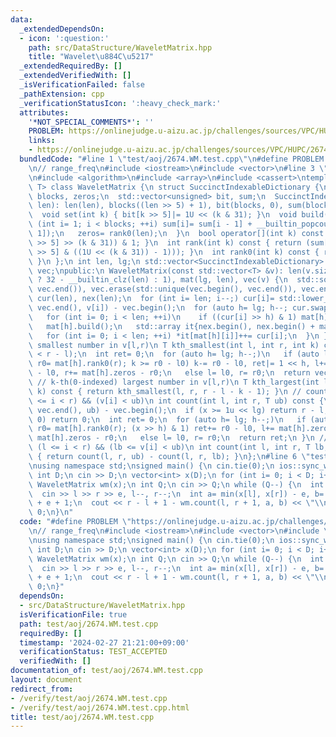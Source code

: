 ```yaml
---
data:
  _extendedDependsOn:
  - icon: ':question:'
    path: src/DataStructure/WaveletMatrix.hpp
    title: "Wavelet\u884C\u5217"
  _extendedRequiredBy: []
  _extendedVerifiedWith: []
  _isVerificationFailed: false
  _pathExtension: cpp
  _verificationStatusIcon: ':heavy_check_mark:'
  attributes:
    '*NOT_SPECIAL_COMMENTS*': ''
    PROBLEM: https://onlinejudge.u-aizu.ac.jp/challenges/sources/VPC/HUPC/2674
    links:
    - https://onlinejudge.u-aizu.ac.jp/challenges/sources/VPC/HUPC/2674
  bundledCode: "#line 1 \"test/aoj/2674.WM.test.cpp\"\n#define PROBLEM \"https://onlinejudge.u-aizu.ac.jp/challenges/sources/VPC/HUPC/2674\"\
    \n// range_freq\n#include <iostream>\n#include <vector>\n#line 3 \"src/DataStructure/WaveletMatrix.hpp\"\
    \n#include <algorithm>\n#include <array>\n#include <cassert>\ntemplate <class\
    \ T> class WaveletMatrix {\n struct SuccinctIndexableDictionary {\n  int len,\
    \ blocks, zeros;\n  std::vector<unsigned> bit, sum;\n  SuccinctIndexableDictionary(int\
    \ len): len(len), blocks((len >> 5) + 1), bit(blocks, 0), sum(blocks, 0) {}\n\
    \  void set(int k) { bit[k >> 5]|= 1U << (k & 31); }\n  void build() {\n   for\
    \ (int i= 1; i < blocks; ++i) sum[i]= sum[i - 1] + __builtin_popcount(bit[i -\
    \ 1]);\n   zeros= rank0(len);\n  }\n  bool operator[](int k) const { return (bit[k\
    \ >> 5] >> (k & 31)) & 1; }\n  int rank(int k) const { return (sum[k >> 5] + __builtin_popcount(bit[k\
    \ >> 5] & ((1U << (k & 31)) - 1))); }\n  int rank0(int k) const { return k - rank(k);\
    \ }\n };\n int len, lg;\n std::vector<SuccinctIndexableDictionary> mat;\n std::vector<T>\
    \ vec;\npublic:\n WaveletMatrix(const std::vector<T> &v): len(v.size()), lg(len\
    \ ? 32 - __builtin_clz(len) : 1), mat(lg, len), vec(v) {\n  std::sort(vec.begin(),\
    \ vec.end()), vec.erase(std::unique(vec.begin(), vec.end()), vec.end());\n  std::vector<unsigned>\
    \ cur(len), nex(len);\n  for (int i= len; i--;) cur[i]= std::lower_bound(vec.begin(),\
    \ vec.end(), v[i]) - vec.begin();\n  for (auto h= lg; h--; cur.swap(nex)) {\n\
    \   for (int i= 0; i < len; ++i)\n    if ((cur[i] >> h) & 1) mat[h].set(i);\n\
    \   mat[h].build();\n   std::array it{nex.begin(), nex.begin() + mat[h].zeros};\n\
    \   for (int i= 0; i < len; ++i) *it[mat[h][i]]++= cur[i];\n  }\n }\n // k-th(0-indexed)\
    \ smallest number in v[l,r)\n T kth_smallest(int l, int r, int k) const {\n  assert(k\
    \ < r - l);\n  int ret= 0;\n  for (auto h= lg; h--;)\n   if (auto l0= mat[h].rank0(l),\
    \ r0= mat[h].rank0(r); k >= r0 - l0) k-= r0 - l0, ret|= 1 << h, l+= mat[h].zeros\
    \ - l0, r+= mat[h].zeros - r0;\n   else l= l0, r= r0;\n  return vec[ret];\n }\n\
    \ // k-th(0-indexed) largest number in v[l,r)\n T kth_largest(int l, int r, int\
    \ k) const { return kth_smallest(l, r, r - l - k - 1); }\n // count i s.t. (l\
    \ <= i < r) && (v[i] < ub)\n int count(int l, int r, T ub) const {\n  int x= std::lower_bound(vec.begin(),\
    \ vec.end(), ub) - vec.begin();\n  if (x >= 1u << lg) return r - l;\n  if (x ==\
    \ 0) return 0;\n  int ret= 0;\n  for (auto h= lg; h--;)\n   if (auto l0= mat[h].rank0(l),\
    \ r0= mat[h].rank0(r); (x >> h) & 1) ret+= r0 - l0, l+= mat[h].zeros - l0, r+=\
    \ mat[h].zeros - r0;\n   else l= l0, r= r0;\n  return ret;\n }\n // count i s.t.\
    \ (l <= i < r) && (lb <= v[i] < ub)\n int count(int l, int r, T lb, T ub) const\
    \ { return count(l, r, ub) - count(l, r, lb); }\n};\n#line 6 \"test/aoj/2674.WM.test.cpp\"\
    \nusing namespace std;\nsigned main() {\n cin.tie(0);\n ios::sync_with_stdio(0);\n\
    \ int D;\n cin >> D;\n vector<int> x(D);\n for (int i= 0; i < D; i++) cin >> x[i];\n\
    \ WaveletMatrix wm(x);\n int Q;\n cin >> Q;\n while (Q--) {\n  int l, r, e;\n\
    \  cin >> l >> r >> e, l--, r--;\n  int a= min(x[l], x[r]) - e, b= max(x[l], x[r])\
    \ + e + 1;\n  cout << r - l + 1 - wm.count(l, r + 1, a, b) << \"\\n\";\n }\n return\
    \ 0;\n}\n"
  code: "#define PROBLEM \"https://onlinejudge.u-aizu.ac.jp/challenges/sources/VPC/HUPC/2674\"\
    \n// range_freq\n#include <iostream>\n#include <vector>\n#include \"src/DataStructure/WaveletMatrix.hpp\"\
    \nusing namespace std;\nsigned main() {\n cin.tie(0);\n ios::sync_with_stdio(0);\n\
    \ int D;\n cin >> D;\n vector<int> x(D);\n for (int i= 0; i < D; i++) cin >> x[i];\n\
    \ WaveletMatrix wm(x);\n int Q;\n cin >> Q;\n while (Q--) {\n  int l, r, e;\n\
    \  cin >> l >> r >> e, l--, r--;\n  int a= min(x[l], x[r]) - e, b= max(x[l], x[r])\
    \ + e + 1;\n  cout << r - l + 1 - wm.count(l, r + 1, a, b) << \"\\n\";\n }\n return\
    \ 0;\n}"
  dependsOn:
  - src/DataStructure/WaveletMatrix.hpp
  isVerificationFile: true
  path: test/aoj/2674.WM.test.cpp
  requiredBy: []
  timestamp: '2024-02-27 21:21:00+09:00'
  verificationStatus: TEST_ACCEPTED
  verifiedWith: []
documentation_of: test/aoj/2674.WM.test.cpp
layout: document
redirect_from:
- /verify/test/aoj/2674.WM.test.cpp
- /verify/test/aoj/2674.WM.test.cpp.html
title: test/aoj/2674.WM.test.cpp
---
```

